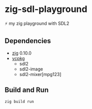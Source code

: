 # zig-sdl-playground
⚡ my zig playground with SDL2

## Dependencies

- [zig](https://ziglang.org/) 0.10.0
- [vcpkg](https://github.com/microsoft/vcpkg)
    - sdl2
    - sdl2-image
    - sdl2-mixer\[mpg123]

## Build and Run

```
zig build run
```
